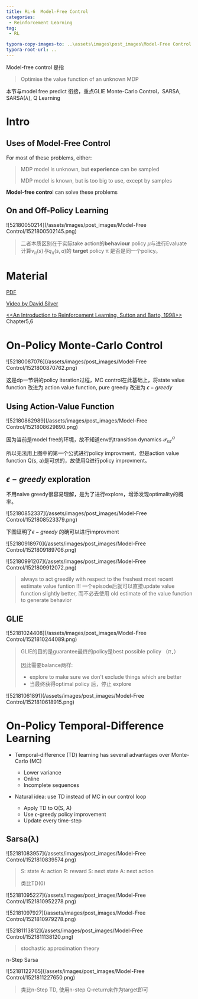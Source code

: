 ```yaml
---
title: RL-6  Model-Free Control
categories:
 - Reinforcement Learning
tag:
 - RL

typora-copy-images-to: ..\assets\images\post_images\Model-Free Control
typora-root-url: ..
---
```


Model-free control 是指

> Optimise the value function of an unknown MDP

本节与model free predict 衔接，重点GLIE Monte-Carlo Control，SARSA, SARSA$(\lambda)$, Q Learning

# Intro

## Uses of Model-Free Control

For most of these problems, either:

>  MDP model is unknown, but **experience** can be sampled
>
> MDP model is known, but is too big to use, except by samples

**Model-free contro**l can solve these problems

## On and Off-Policy Learning

![52180050214](/assets/images/post_images/Model-Free Control/1521800502145.png)

> 二者本质区别在于实际take action的**behaviour** policy $\mu$与进行Evaluate 计算$v_{\pi}(s) 与q_{\pi}(s,a)$的 **target** policy π 是否是同一个policy。

# Material

[PDF](http://www0.cs.ucl.ac.uk/staff/d.silver/web/Teaching_files/control.pdf)

[Video by David Silver](http://www0.cs.ucl.ac.uk/staff/d.silver/web/Teaching_files/MC-TD.pdf)

[<<An Introduction to Reinforcement Learning, Sutton and Barto, 1998>>](http://incompleteideas.net/book/bookdraft2017nov5.pdf) Chapter5,6

#  On-Policy Monte-Carlo Control

![52180087076](/assets/images/post_images/Model-Free Control/1521800870762.png)

这是dp一节讲的policy iteration过程，MC control在此基础上，将state value function 改进为 action value function, pure greedy 改进为 $\epsilon-greedy$


## Using Action-Value Function

![52180862989](/assets/images/post_images/Model-Free Control/1521808629890.png)

因为当前是model free的环境，故不知道env的transition dynamics $\mathcal{P}^a_{ss\prime}$

所以无法用上图中的第一个公式进行policy improvment，但是action value function Q(s, a)是可求的，故使用Q进行policy improvment。

## $\epsilon-greedy$  exploration

不用naive greedy很容易理解，是为了进行explore，增添发现optimality的概率。

![52180852337](/assets/images/post_images/Model-Free Control/1521808523379.png)

下图证明了$\epsilon-greedy$ 的确可以进行improvment

![52180918970](/assets/images/post_images/Model-Free Control/1521809189706.png)

![52180991207](/assets/images/post_images/Model-Free Control/1521809912072.png)

> always to act greedily with respect to the freshest most recent estimate value funtion !!! 一个episode后就可以直接update value function slightly better, 而不必去使用 old estimate of the value function to generate behavior

## GLIE

![52181024408](/assets/images/post_images/Model-Free Control/1521810244089.png)

> GLIE的目的是guarantee最终的policy是best possible policy （$\pi_\star$）
>
> 因此需要balance两样:
>
> * explore to make sure we don't exclude things which are better
> * 当最终获得optimal policy 后，停止 explore 



![52181061891](/assets/images/post_images/Model-Free Control/1521810618915.png)

# On-Policy Temporal-Difference Learning

* Temporal-difference (TD) learning has several advantages over Monte-Carlo (MC)

  * Lower variance
  * Online
  * Incomplete sequences

* Natural idea: use TD instead of MC in our control loop

  * Apply TD to Q(S, A)
  * Use $\epsilon$-greedy policy improvement
  * Update every time-step

## Sarsa(λ)

![52181083957](/assets/images/post_images/Model-Free Control/1521810839574.png)

> S: state A: action R: reward S: next state A: next action
>
> 类比TD(0)

![52181095227](/assets/images/post_images/Model-Free Control/1521810952278.png)

![52181097927](/assets/images/post_images/Model-Free Control/1521810979278.png)

![52181113812](/assets/images/post_images/Model-Free Control/1521811138120.png)

> stochastic approximation theory

n-Step Sarsa

![52181122765](/assets/images/post_images/Model-Free Control/1521811227650.png)

>  类比n-Step TD, 使用n-step Q-return来作为target即可